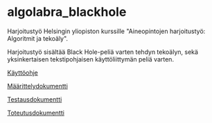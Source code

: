 # algolabra_blackhole

Harjoitustyö Helsingin yliopiston kurssille "Aineopintojen harjoitustyö: Algoritmit ja tekoäly".

Harjoitustyö sisältää Black Hole-peliä varten tehdyn tekoälyn, sekä yksinkertaisen tekstipohjaisen käyttöliittymän peliä varten.

[Käyttöohje](https://github.com/kasperikpnn/algolabra_blackhole/blob/main/dokumentaatio/kayttoohje.md)

[Määrittelydokumentti](https://github.com/kasperikpnn/algolabra_blackhole/blob/main/dokumentaatio/maarittely.md)

[Testausdokumentti](https://github.com/kasperikpnn/algolabra_blackhole/blob/main/dokumentaatio/testaus.md)

[Toteutusdokumentti](https://github.com/kasperikpnn/algolabra_blackhole/blob/main/dokumentaatio/toteutus.md)
